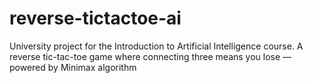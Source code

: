 # reverse-tictactoe-ai
University project for the Introduction to Artificial Intelligence course. A reverse tic-tac-toe game where connecting three means you lose — powered by Minimax algorithm
